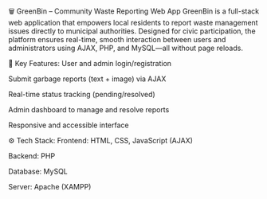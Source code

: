 🗑️ GreenBin – Community Waste Reporting Web App
GreenBin is a full-stack web application that empowers local residents to report waste management issues directly to municipal authorities. Designed for civic participation, the platform ensures real-time, smooth interaction between users and administrators using AJAX, PHP, and MySQL—all without page reloads.

🚀 Key Features:
User and admin login/registration

Submit garbage reports (text + image) via AJAX

Real-time status tracking (pending/resolved)

Admin dashboard to manage and resolve reports

Responsive and accessible interface

⚙️ Tech Stack:
Frontend: HTML, CSS, JavaScript (AJAX)

Backend: PHP

Database: MySQL

Server: Apache (XAMPP)
